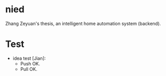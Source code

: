 # nied
Zhang Zeyuan's thesis, an intelligent home automation system (backend).

# Test
- idea test \[Jian\]:
  - Push OK.
  - Pull OK.
